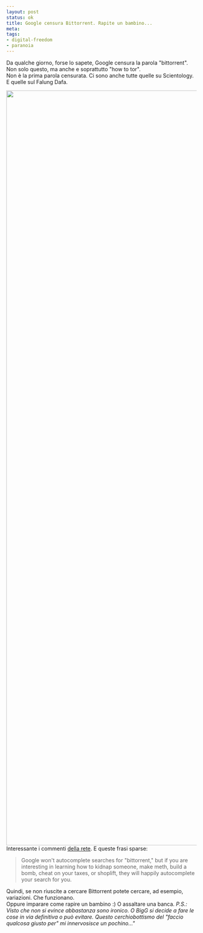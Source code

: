```yaml
--- 
layout: post
status: ok
title: Google censura Bittorrent. Rapite un bambino...
meta: 
tags: 
- digital-freedom
- paranoia
---
```

Da qualche giorno, forse lo sapete, Google censura la parola "bittorrent". Non solo questo, ma anche e soprattutto "how to tor".  
Non è la prima parola censurata. Ci sono anche tutte quelle su Scientology. E quelle sul Falung Dafa.  
  
<a href="http://fast.mgpf.it/2011/01/Google-Censorship-Graphic-01.jpg"><img src="http://fast.mgpf.it/2011/01/Google-Censorship-Graphic-01.jpg" alt="" title="Google-Censorship-Graphic-01" width="600" height="2000" class="aligncenter size-full wp-image-131" /></a>  
Interessante i commenti [della rete][1]. E queste frasi sparse:

> Google won't autocomplete searches for "bittorrent," but if you are interesting in learning how to kidnap someone, make meth, build a bomb, cheat on your taxes, or shoplift, they will happily autocomplete your search for you.

Quindi, se non riuscite a cercare Bittorrent potete cercare, ad esempio, variazioni. Che funzionano.  
Oppure imparare come rapire un bambino :) O assaltare una banca.
*P.S.: Visto che non si evince abbastanza sono ironico. O BigG si decide a fare le cose in via definitiva o può evitare. Questo cerchiobottismo del "faccio qualcosa giusto per" mi innervosisce un pochino..."*  
  
[1]: http://www.techi.com/2011/01/google-censorship/
